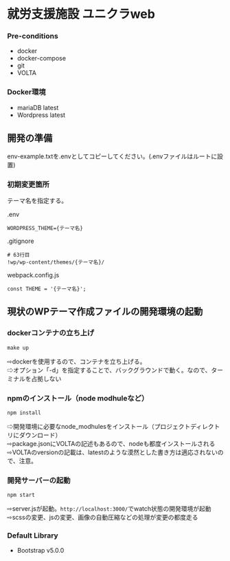 # 就労支援施設 ユニクラweb


### Pre-conditions
- docker
- docker-compose
- git
- VOLTA 

### Docker環境
- mariaDB latest
- Wordpress latest

## 開発の準備
env-example.txtを.envとしてコピーしてください。(.envファイルはルートに設置)  

### 初期変更箇所
テーマ名を指定する。  

.env
```
WORDPRESS_THEME={テーマ名}
```

.gitignore
```
# 63行目
!wp/wp-content/themes/{テーマ名}/
```

webpack.config.js
```
const THEME = '{テーマ名}';
```

## 現状のWPテーマ作成ファイルの開発環境の起動

### dockerコンテナの立ち上げ
```
make up
```
⇨dockerを使用するので、コンテナを立ち上げる。  
⇨オプション「-d」を指定することで、バックグラウンドで動く。なので、ターミナルを占拠しない  

### npmのインストール（node modhuleなど）
```
npm install
```
⇨開発環境に必要なnode_modhulesをインストール（プロジェクトディレクトリにダウンロード）  
⇨package.jsonにVOLTAの記述もあるので、nodeも都度インストールされる  
⇨VOLTAのversionの記載は、latestのような漠然とした書き方は適応されないので、注意。  

### 開発サーバーの起動
```
npm start
```
⇨server.jsが起動。`http://localhost:3000/`でwatch状態の開発環境が起動  
⇨scssの変更、jsの変更、画像の自動圧縮などの処理が変更の都度走る  

### Default Library
- Bootstrap v5.0.0

